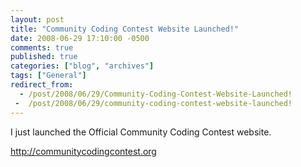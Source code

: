 ```yaml
---
layout: post
title: "Community Coding Contest Website Launched!"
date: 2008-06-29 17:10:00 -0500
comments: true
published: true
categories: ["blog", "archives"]
tags: ["General"]
redirect_from: 
  - /post/2008/06/29/Community-Coding-Contest-Website-Launched!
 -  /post/2008/06/29/community-coding-contest-website-launched!
---
```

<!-- more -->
<p>
I just launched the Official Community Coding Contest website.
</p>
<p>
<a href="http://communitycodingcontest.org">http://communitycodingcontest.org</a> 
</p>
